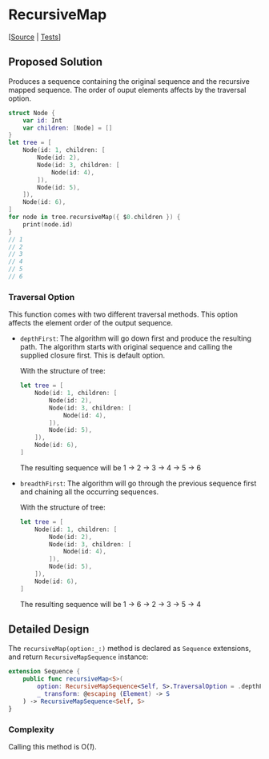 # RecursiveMap

[[Source](https://github.com/apple/swift-algorithms/blob/main/Sources/Algorithms/RecursiveMap.swift) |
 [Tests](https://github.com/apple/swift-algorithms/blob/main/Tests/SwiftAlgorithmsTests/RecursiveMapTests.swift)]

## Proposed Solution

Produces a sequence containing the original sequence and the recursive mapped sequence. The order of ouput elements affects by the traversal option.

```swift
struct Node {
    var id: Int
    var children: [Node] = []
}
let tree = [
    Node(id: 1, children: [
        Node(id: 2),
        Node(id: 3, children: [
            Node(id: 4),
        ]),
        Node(id: 5),
    ]),
    Node(id: 6),
]
for node in tree.recursiveMap({ $0.children }) {
    print(node.id)
}
// 1
// 2
// 3
// 4
// 5
// 6
```

### Traversal Option

This function comes with two different traversal methods. This option affects the element order of the output sequence.

- `depthFirst`: The algorithm will go down first and produce the resulting path. The algorithm starts with original 
  sequence and calling the supplied closure first. This is default option.
  
  With the structure of tree:
  ```swift
  let tree = [
      Node(id: 1, children: [
          Node(id: 2),
          Node(id: 3, children: [
              Node(id: 4),
          ]),
          Node(id: 5),
      ]),
      Node(id: 6),
  ]
  ```
  
  The resulting sequence will be 1 -> 2 -> 3 -> 4 -> 5 -> 6

- `breadthFirst`: The algorithm will go through the previous sequence first and chaining all the occurring sequences.

  With the structure of tree:
  ```swift
  let tree = [
      Node(id: 1, children: [
          Node(id: 2),
          Node(id: 3, children: [
              Node(id: 4),
          ]),
          Node(id: 5),
      ]),
      Node(id: 6),
  ]
  ```
  
  The resulting sequence will be 1 -> 6 -> 2 -> 3 -> 5 -> 4

## Detailed Design

The `recursiveMap(option:_:)` method is declared as `Sequence` extensions, and return `RecursiveMapSequence` instance:

```swift
extension Sequence {
    public func recursiveMap<S>(
        option: RecursiveMapSequence<Self, S>.TraversalOption = .depthFirst,
        _ transform: @escaping (Element) -> S
    ) -> RecursiveMapSequence<Self, S>
}
```

### Complexity

Calling this method is O(_1_).
